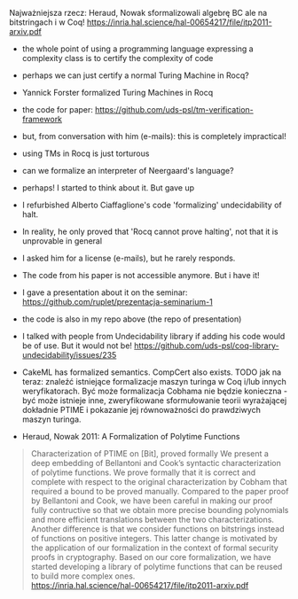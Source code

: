 Najważniejsza rzecz:
Heraud, Nowak sformalizowali algebrę BC ale na bitstringach i w Coq!
https://inria.hal.science/hal-00654217/file/itp2011-arxiv.pdf


- the whole point of using a programming language expressing a complexity class is to certify the complexity of code
- perhaps we can just certify a normal Turing Machine in Rocq?
- Yannick Forster formalized Turing Machines in Rocq
- the code for paper: https://github.com/uds-psl/tm-verification-framework
- but, from conversation with him (e-mails): this is completely impractical!
- using TMs in Rocq is just torturous
- can we formalize an interpreter of Neergaard's language?
- perhaps! I started to think about it. But gave up

- I refurbished Alberto Ciaffaglione's code 'formalizing' undecidability of halt.
- In reality, he only proved that 'Rocq cannot prove halting', not that it is unprovable in general
- I asked him for a license (e-mails), but he rarely responds.
- The code from his paper is not accessible anymore. But i have it!
- I gave a presentation about it on the seminar: https://github.com/ruplet/prezentacja-seminarium-1
- the code is also in my repo above (the repo of presentation)
- I talked with people from Undecidability library if adding his code would be of use. But it would not be! https://github.com/uds-psl/coq-library-undecidability/issues/235

- CakeML has formalized semantics. CompCert also exists.
TODO jak na teraz:
znaleźć istniejące formalizacje maszyn turinga w Coq i/lub innych weryfikatorach.
Być może formalizacja Cobhama nie będzie konieczna - być może istnieje inne,
zweryfikowane sformułowanie teorii wyrażającej dokładnie PTIME i pokazanie jej
równoważności do prawdziwych maszyn turinga.

- Heraud, Nowak 2011: A Formalization of Polytime Functions
> Characterization of PTIME on [Bit], proved formally
> We present a deep embedding of Bellantoni and Cook’s syntactic characterization of polytime functions. We prove formally that it is correct and complete with respect to the original characterization by Cobham that required a bound to be proved manually. Compared to the paper proof
by Bellantoni and Cook, we have been careful in making our proof fully contructive so that we obtain more precise bounding polynomials and more efficient translations between the two characterizations. Another difference is that we consider functions on bitstrings instead of functions on positive integers. This latter change is motivated by the application of our formalization in the context of formal security proofs in cryptography. Based on our core formalization, we have started developing a library of polytime functions that can be reused to build more complex ones.  
> https://inria.hal.science/hal-00654217/file/itp2011-arxiv.pdf

